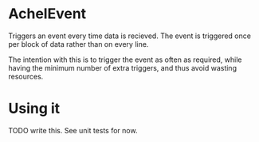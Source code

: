 # AchelEvent

Triggers an event every time data is recieved. The event is triggered once per block of data rather than on every line. 

The intention with this is to trigger the event as often as required, while having the minimum number of extra triggers, and thus avoid wasting resources.

# Using it

TODO write this. See unit tests for now.
